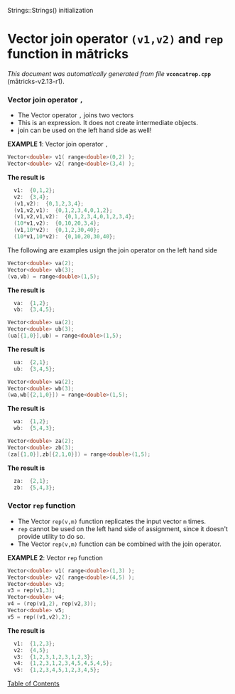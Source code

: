Strings::Strings() initialization

# Vector join operator `(v1,v2)` and `rep` function in mātricks
_This document was automatically generated from file_ **`vconcatrep.cpp`** (mātricks-v2.13-r1).

### Vector join operator `,` 
* The Vector operator `,` joins two vectors
* This is an expression.  It does not create intermediate objects.
* join can be used on the left hand side as well!


**EXAMPLE 1**: Vector join operator `,`
```C++
Vector<double> v1( range<double>(0,2) );
Vector<double> v2( range<double>(3,4) );
```

**The result is**
```C++
  v1:  {0,1,2}; 
  v2:  {3,4}; 
  (v1,v2):  {0,1,2,3,4}; 
  (v1,v2,v1):  {0,1,2,3,4,0,1,2}; 
  (v1,v2,v1,v2):  {0,1,2,3,4,0,1,2,3,4}; 
  (10*v1,v2):  {0,10,20,3,4}; 
  (v1,10*v2):  {0,1,2,30,40}; 
  (10*v1,10*v2):  {0,10,20,30,40}; 
```


The following are examples usign the join operator on the left hand side

```C++
Vector<double> va(2);
Vector<double> vb(3);
(va,vb) = range<double>(1,5);
```

**The result is**
```C++
  va:  {1,2}; 
  vb:  {3,4,5}; 
```

```C++
Vector<double> ua(2);
Vector<double> ub(3);
(ua[{1,0}],ub) = range<double>(1,5);
```

**The result is**
```C++
  ua:  {2,1}; 
  ub:  {3,4,5}; 
```

```C++
Vector<double> wa(2);
Vector<double> wb(3);
(wa,wb[{2,1,0}]) = range<double>(1,5);
```

**The result is**
```C++
  wa:  {1,2}; 
  wb:  {5,4,3}; 
```

```C++
Vector<double> za(2);
Vector<double> zb(3);
(za[{1,0}],zb[{2,1,0}]) = range<double>(1,5);
```

**The result is**
```C++
  za:  {2,1}; 
  zb:  {5,4,3}; 
```

### Vector `rep` function
* The Vector `rep(v,m)` function replicates the input vector `m` times.
* `rep` cannot be used on the left hand side of assignment, since it doesn't provide utility to do so.
* The Vector `rep(v,m)` function can be combined with the join operator.


**EXAMPLE 2**: Vector `rep` function
```C++
Vector<double> v1( range<double>(1,3) );
Vector<double> v2( range<double>(4,5) );
Vector<double> v3;
v3 = rep(v1,3);
Vector<double> v4;
v4 = (rep(v1,2), rep(v2,3));
Vector<double> v5;
v5 = rep((v1,v2),2);
```

**The result is**
```C++
  v1:  {1,2,3}; 
  v2:  {4,5}; 
  v3:  {1,2,3,1,2,3,1,2,3}; 
  v4:  {1,2,3,1,2,3,4,5,4,5,4,5}; 
  v5:  {1,2,3,4,5,1,2,3,4,5}; 
```




[Table of Contents](README.md)
